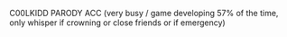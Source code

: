 C00LKIDD PARODY ACC
(very busy / game developing 57% of the time, only whisper if crowning or close friends or if emergency)

